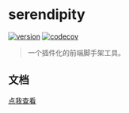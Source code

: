 # serendipity

[![version](https://img.shields.io/github/package-json/v/yuzhanglong/serendipity)](https://github.com/yuzhanglong/serendipity)
[![codecov](https://codecov.io/gh/yuzhanglong/serendipity/branch/main/graph/badge.svg)](https://codecov.io/gh/yuzhanglong/serendipity)

> 一个插件化的前端脚手架工具。

## 文档

[点我查看](https://yuzhanglong.github.io/serendipity/#/)
